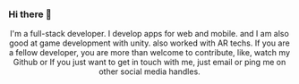 ### Hi there 👋

<div style="text-align: center;">
  I'm a full-stack developer. I develop apps for web and mobile. and I am also good at game development with unity. also worked with AR techs. If you are a fellow developer, you are more than welcome to contribute, like, watch my Github or If you just want to get in touch with me, just email or ping me on other social media handles.
</div>
